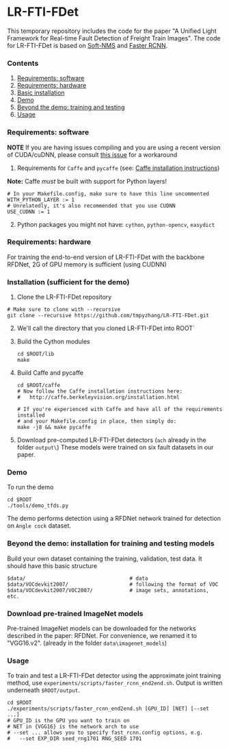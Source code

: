 # LR-FTI-FDet

This temporary repository includes the code for the paper "A Unified Light Framework for Real-time Fault Detection of Freight Train Images". The code for LR-FTI-FDet is  based on [Soft-NMS](https://github.com/bharatsingh430/soft-nms) and [Faster RCNN](https://github.com/rbgirshick/py-faster-rcnn).

### Contents

1. [Requirements: software](#requirements-software)
2. [Requirements: hardware](#requirements-hardware)
3. [Basic installation](#installation-sufficient-for-the-demo)
4. [Demo](#demo)
5. [Beyond the demo: training and testing](#beyond-the-demo-installation-for-training-and-testing-models)
6. [Usage](#usage)

### Requirements: software

**NOTE** If you are having issues compiling and you are using a recent version of CUDA/cuDNN, please consult [this issue](https://github.com/rbgirshick/py-faster-rcnn/issues/509?_pjax=%23js-repo-pjax-container#issuecomment-284133868) for a workaround

1. Requirements for `Caffe` and `pycaffe` (see: [Caffe installation instructions](http://caffe.berkeleyvision.org/installation.html))

  **Note:** Caffe *must* be built with support for Python layers!

  ```make
  # In your Makefile.config, make sure to have this line uncommented
  WITH_PYTHON_LAYER := 1
  # Unrelatedly, it's also recommended that you use CUDNN
  USE_CUDNN := 1
  ```

2. Python packages you might not have: `cython`, `python-opencv`, `easydict`

### Requirements: hardware

For training the end-to-end version of LR-FTI-FDet with the backbone RFDNet, 2G of GPU memory is sufficient (using CUDNN)

### Installation (sufficient for the demo)

1. Clone the LR-FTI-FDet repository

  ```Shell
  # Make sure to clone with --recursive
  git clone --recursive https://github.com/tmpyzhang/LR-FTI-FDet.git
  ```

2. We'll call the directory that you cloned LR-FTI-FDet into ROOT`

3. Build the Cython modules

   ```Shell
   cd $ROOT/lib
   make
   ```

4. Build Caffe and pycaffe

   ```Shell
   cd $ROOT/caffe
   # Now follow the Caffe installation instructions here:
   #   http://caffe.berkeleyvision.org/installation.html
   
   # If you're experienced with Caffe and have all of the requirements installed
   # and your Makefile.config in place, then simply do:
   make -j8 && make pycaffe
   ```

5. Download pre-computed LR-FTI-FDet detectors (`ach` already in the folder `output\`)
   These models were trained on six fault datasets in our paper.

### Demo

To run the demo

```Shell
cd $ROOT
./tools/demo_tfds.py
```

The demo performs detection using a RFDNet network trained for detection on `Angle cock` dataset.

### Beyond the demo: installation for training and testing models

Build your own dataset containing the training, validation, test data. It should have this basic structure

```Shell
$data/                                  # data
$data/VOCdevkit2007/                    # following the format of VOC
$data/VOCdevkit2007/VOC2007/            # image sets, annotations, etc.
```

### Download pre-trained ImageNet models

Pre-trained ImageNet models can be downloaded for the networks described in the paper: RFDNet.  For convenience, we renamed it to "VGG16.v2". (already in the folder `data\imagenet_models`)

### Usage

To train and test a LR-FTI-FDet detector using the approximate joint training method, use `experiments/scripts/faster_rcnn_end2end.sh`.
Output is written underneath `$ROOT/output`.

```Shell
cd $ROOT
./experiments/scripts/faster_rcnn_end2end.sh [GPU_ID] [NET] [--set ...]
# GPU_ID is the GPU you want to train on
# NET in {VGG16} is the network arch to use
# --set ... allows you to specify fast_rcnn.config options, e.g.
#   --set EXP_DIR seed_rng1701 RNG_SEED 1701
```
